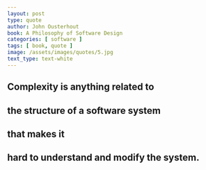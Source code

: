 ```yaml
---
layout: post
type: quote
author: John Ousterhout
book: A Philosophy of Software Design
categories: [ software ]
tags: [ book, quote ]
image: /assets/images/quotes/5.jpg
text_type: text-white
---
```

## Complexity is anything related to 
## the structure of a software system 
## that makes it 
## hard to understand and modify the system.